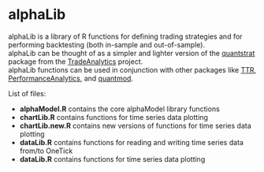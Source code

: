 alphaLib
========
alphaLib is a library of R functions for defining trading strategies and for performing backtesting (both in-sample and out-of-sample).  
alphaLib can be thought of as a simpler and lighter version of the [quantstrat][1] package from the [TradeAnalytics][2] project.  
alphaLib functions can be used in conjunction with other packages like [TTR][3], [PerformanceAnalytics][4], and [quantmod][5].  

List of files:
* **alphaModel.R** contains the core alphaModel library functions
* **chartLib.R** contains functions for time series data plotting
* **chartLib.new.R** contains new versions of functions for time series data plotting
* **dataLib.R** contains functions for reading and writing time series data from/to OneTick
* **dataLib.R** contains functions for time series data plotting




[1]: https://r-forge.r-project.org/scm/viewvc.php/pkg/quantstrat/?root=blotter
[2]: https://r-forge.r-project.org/R/?group_id=316
[3]: http://cran.r-project.org/web/packages/TTR/index.html
[4]: http://cran.r-project.org/web/packages/PerformanceAnalytics/index.html
[5]: http://cran.r-project.org/web/packages/quantmod/index.html

